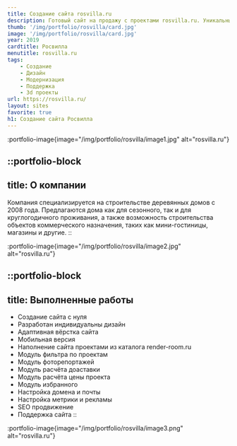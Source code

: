 ```yaml
---
title: Создание сайта rosvilla.ru
description: Готовый сайт на продажу с проектами rosvilla.ru. Уникальный дизайн, система ModX
thumb: '/img/portfolio/rosvilla/card.jpg'
image: '/img/portfolio/rosvilla/card.jpg'
year: 2019
cardtitle: Росвилла
menutitle: rosvilla.ru
tags:
    - Создание
    - Дизайн
    - Модернизация
    - Поддержка
    - 3d проекты
url: https://rosvilla.ru/
layout: sites
favorite: true
h1: Создание сайта Росвилла
---
```

:portfolio-image{image="/img/portfolio/rosvilla/image1.jpg" alt="rosvilla.ru"}


::portfolio-block
---
title: О компании
---
Компания специализируется на строительстве деревянных домов с 2008 года. Предлагаются дома как для сезонного, так и для круглогодичного проживания, а также возможность строительства объектов коммерческого назначения, таких как мини-гостиницы, магазины и другие.
::

:portfolio-image{image="/img/portfolio/rosvilla/image2.jpg" alt="rosvilla.ru"}

::portfolio-block
---
title: Выполненные работы
---
- Создание сайта с нуля
- Разработан индивидуальны дизайн
- Адаптивная вёрстка сайта
- Мобильная версия
- Наполнение сайта проектами из каталога render-room.ru
- Модуль фильтра по проектам
- Модуль фоторепортажей
- Модуль расчёта доаставки
- Модуль расчёта цены проекта
- Модуль избранного
- Настройка домена и почты
- Настройка метрики и рекламы
- SEO продвижение
- Поддержка сайта
::

:portfolio-image{image="/img/portfolio/rosvilla/image3.png" alt="rosvilla.ru"}
